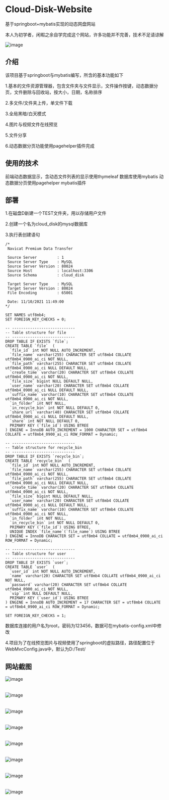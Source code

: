 # Cloud-Disk-Website
基于springboot+mybatis实现的动态网盘网站

本人为初学者，闲暇之余自学完成这个网站，许多功能并不完善，技术不足请谅解

![image](https://github.com/loivgehoto/Cloud-Disk-Website/blob/master/src/1.png)


介绍
-------------

该项目基于springboot与mybatis编写，所含的基本功能如下

1.基本的文件资源管理器，包含文件夹与文件显示，文件操作按键，动态数据分页，文件删除与回收站，按大小，日期，名称排序

2.多文件/文件夹上传，单文件下载

3.全局黑暗/白天模式

4.图片与视频文件在线预览

5.文件分享

6.动态数据分页功能使用pagehelper插件完成


使用的技术
-------------
前端动态数据显示，含动态文件列表的显示使用thymeleaf
数据库使用mybatis
动态数据分页使用pagehelper  mybatis插件


部署
-------------
1.在磁盘D新建一个TEST文件夹，用以存储用户文件

2.创建一个名为cloud_disk的mysql数据库

3.执行表创建语句

```
/*
 Navicat Premium Data Transfer

 Source Server         : 1
 Source Server Type    : MySQL
 Source Server Version : 80024
 Source Host           : localhost:3306
 Source Schema         : cloud_disk

 Target Server Type    : MySQL
 Target Server Version : 80024
 File Encoding         : 65001

 Date: 11/10/2021 11:49:00
*/

SET NAMES utf8mb4;
SET FOREIGN_KEY_CHECKS = 0;

-- ----------------------------
-- Table structure for file
-- ----------------------------
DROP TABLE IF EXISTS `file`;
CREATE TABLE `file`  (
  `file_id` int NOT NULL AUTO_INCREMENT,
  `file_name` varchar(255) CHARACTER SET utf8mb4 COLLATE utf8mb4_0900_ai_ci NOT NULL,
  `file_path` varchar(255) CHARACTER SET utf8mb4 COLLATE utf8mb4_0900_ai_ci NULL DEFAULT NULL,
  `create_time` varchar(20) CHARACTER SET utf8mb4 COLLATE utf8mb4_0900_ai_ci NOT NULL,
  `file_size` bigint NULL DEFAULT NULL,
  `user_name` varchar(20) CHARACTER SET utf8mb4 COLLATE utf8mb4_0900_ai_ci NULL DEFAULT NULL,
  `suffix_name` varchar(10) CHARACTER SET utf8mb4 COLLATE utf8mb4_0900_ai_ci NOT NULL,
  `in_folder` int NOT NULL,
  `in_recycle_bin` int NOT NULL DEFAULT 0,
  `share_url` varchar(40) CHARACTER SET utf8mb4 COLLATE utf8mb4_0900_ai_ci NULL DEFAULT NULL,
  `share` int NOT NULL DEFAULT 0,
  PRIMARY KEY (`file_id`) USING BTREE
) ENGINE = InnoDB AUTO_INCREMENT = 1000 CHARACTER SET = utf8mb4 COLLATE = utf8mb4_0900_ai_ci ROW_FORMAT = Dynamic;

-- ----------------------------
-- Table structure for recycle_bin
-- ----------------------------
DROP TABLE IF EXISTS `recycle_bin`;
CREATE TABLE `recycle_bin`  (
  `file_id` int NOT NULL AUTO_INCREMENT,
  `file_name` varchar(255) CHARACTER SET utf8mb4 COLLATE utf8mb4_0900_ai_ci NOT NULL,
  `file_path` varchar(255) CHARACTER SET utf8mb4 COLLATE utf8mb4_0900_ai_ci NULL DEFAULT NULL,
  `create_time` varchar(20) CHARACTER SET utf8mb4 COLLATE utf8mb4_0900_ai_ci NOT NULL,
  `file_size` bigint NULL DEFAULT NULL,
  `user_name` varchar(20) CHARACTER SET utf8mb4 COLLATE utf8mb4_0900_ai_ci NULL DEFAULT NULL,
  `suffix_name` varchar(10) CHARACTER SET utf8mb4 COLLATE utf8mb4_0900_ai_ci NOT NULL,
  `in_folder` int NOT NULL,
  `in_recycle_bin` int NOT NULL DEFAULT 0,
  PRIMARY KEY (`file_id`) USING BTREE,
  UNIQUE INDEX `file_name`(`file_name`) USING BTREE
) ENGINE = InnoDB CHARACTER SET = utf8mb4 COLLATE = utf8mb4_0900_ai_ci ROW_FORMAT = Dynamic;

-- ----------------------------
-- Table structure for user
-- ----------------------------
DROP TABLE IF EXISTS `user`;
CREATE TABLE `user`  (
  `user_id` int NOT NULL AUTO_INCREMENT,
  `name` varchar(20) CHARACTER SET utf8mb4 COLLATE utf8mb4_0900_ai_ci NOT NULL,
  `password` varchar(20) CHARACTER SET utf8mb4 COLLATE utf8mb4_0900_ai_ci NOT NULL,
  `vip` int NULL DEFAULT NULL,
  PRIMARY KEY (`user_id`) USING BTREE
) ENGINE = InnoDB AUTO_INCREMENT = 17 CHARACTER SET = utf8mb4 COLLATE = utf8mb4_0900_ai_ci ROW_FORMAT = Dynamic;

SET FOREIGN_KEY_CHECKS = 1;

```

数据库连接的用户名为root，密码为123456，数据可在mybatis-config.xml中修改


4.项目为了在线预览图片与视频使用了springboot的虚拟路径，路径配置位于WebMvcConfig.java中，默认为D:/Test/


网站截图
---------------


![image](https://github.com/loivgehoto/Cloud-Disk-Website/blob/master/src/图片3.png)<br><br><br>
![image](https://github.com/loivgehoto/Cloud-Disk-Website/blob/master/src/图片4.png)<br><br><br>
![image](https://github.com/loivgehoto/Cloud-Disk-Website/blob/master/src/图片5.png)<br><br><br>
![image](https://github.com/loivgehoto/Cloud-Disk-Website/blob/master/src/图片6.png)<br><br><br>
![image](https://github.com/loivgehoto/Cloud-Disk-Website/blob/master/src/图片7.png)<br><br><br>
![image](https://github.com/loivgehoto/Cloud-Disk-Website/blob/master/src/图片8.png)<br><br><br>
![image](https://github.com/loivgehoto/Cloud-Disk-Website/blob/master/src/图片9.png)<br><br><br>
![image](https://github.com/loivgehoto/Cloud-Disk-Website/blob/master/src/图片10.png)<br><br><br>
